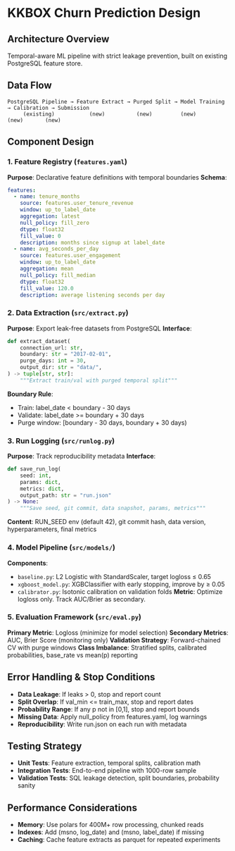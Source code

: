# KKBOX Churn Prediction Design

## Architecture Overview
Temporal-aware ML pipeline with strict leakage prevention, built on existing PostgreSQL feature store.

## Data Flow
```
PostgreSQL Pipeline → Feature Extract → Purged Split → Model Training → Calibration → Submission
     (existing)           (new)          (new)         (new)         (new)       (new)
```

## Component Design

### 1. Feature Registry (`features.yaml`)
**Purpose**: Declarative feature definitions with temporal boundaries
**Schema**:
```yaml
features:
  - name: tenure_months  
    source: features.user_tenure_revenue
    window: up_to_label_date
    aggregation: latest
    null_policy: fill_zero
    dtype: float32
    fill_value: 0
    description: months since signup at label_date
  - name: avg_seconds_per_day
    source: features.user_engagement  
    window: up_to_label_date
    aggregation: mean
    null_policy: fill_median
    dtype: float32
    fill_value: 120.0
    description: average listening seconds per day
```

### 2. Data Extraction (`src/extract.py`)
**Purpose**: Export leak-free datasets from PostgreSQL
**Interface**:
```python
def extract_dataset(
    connection_url: str,
    boundary: str = "2017-02-01",
    purge_days: int = 30,
    output_dir: str = "data/",
) -> tuple[str, str]:
    """Extract train/val with purged temporal split"""
```
**Boundary Rule**: 
- Train: label_date < boundary - 30 days
- Validate: label_date >= boundary + 30 days  
- Purge window: [boundary - 30 days, boundary + 30 days)

### 3. Run Logging (`src/runlog.py`)
**Purpose**: Track reproducibility metadata
**Interface**:
```python
def save_run_log(
    seed: int,
    params: dict,
    metrics: dict,
    output_path: str = "run.json"
) -> None:
    """Save seed, git commit, data snapshot, params, metrics"""
```
**Content**: RUN_SEED env (default 42), git commit hash, data version, hyperparameters, final metrics

### 4. Model Pipeline (`src/models/`)
**Components**:
- `baseline.py`: L2 Logistic with StandardScaler, target logloss ≤ 0.65
- `xgboost_model.py`: XGBClassifier with early stopping, improve by ≥ 0.05  
- `calibrator.py`: Isotonic calibration on validation folds
**Metric**: Optimize logloss only. Track AUC/Brier as secondary.

### 5. Evaluation Framework (`src/eval.py`)
**Primary Metric**: Logloss (minimize for model selection)
**Secondary Metrics**: AUC, Brier Score (monitoring only)
**Validation Strategy**: Forward-chained CV with purge windows
**Class Imbalance**: Stratified splits, calibrated probabilities, base_rate vs mean(p) reporting

## Error Handling & Stop Conditions
- **Data Leakage**: If leaks > 0, stop and report count
- **Split Overlap**: If val_min <= train_max, stop and report dates  
- **Probability Range**: If any p not in [0,1], stop and report bounds
- **Missing Data**: Apply null_policy from features.yaml, log warnings
- **Reproducibility**: Write run.json on each run with metadata

## Testing Strategy
- **Unit Tests**: Feature extraction, temporal splits, calibration math
- **Integration Tests**: End-to-end pipeline with 1000-row sample
- **Validation Tests**: SQL leakage detection, split boundaries, probability sanity

## Performance Considerations
- **Memory**: Use polars for 400M+ row processing, chunked reads
- **Indexes**: Add (msno, log_date) and (msno, label_date) if missing
- **Caching**: Cache feature extracts as parquet for repeated experiments